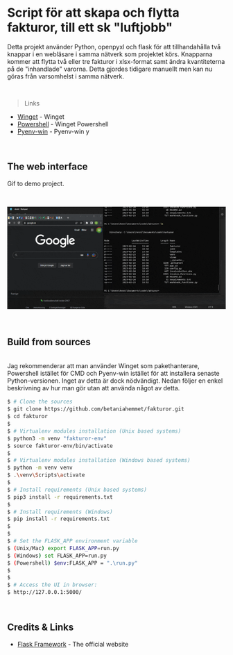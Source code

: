 
# Script för att skapa och flytta fakturor, till ett sk "luftjobb"

Detta projekt använder Python, openpyxl och flask för att tillhandahålla två knappar i en webläsare i samma nätverk som projektet körs. Knapparna kommer att flytta två eller tre fakturor i xlsx-format samt ändra kvantiteterna på de "inhandlade" varorna. Detta gjordes tidigare manuellt men kan nu göras från varsomhelst i samma nätverk.

<br />

> Links

- [Winget](https://learn.microsoft.com/en-us/windows/package-manager/winget/) - Winget
- [Powershell](https://winget.run/pkg/Microsoft/PowerShell) - Winget Powershell
- [Pyenv-win](https://pyenv-win.github.io/pyenv-win/) - Pyenv-win
y



<br />

## The web interface

Gif to demo project.

<br />

![Website preview](https://github.com/betaniahemmet/fakturor/blob/main/media/demo.gif)

<br />

## Build from sources


<br />
Jag rekommenderar att man använder Winget som pakethanterare, Powershell istället för CMD och Pyenv-win istället för att installera senaste Python-versionen. Inget av detta är dock nödvändigt. Nedan följer en enkel beskrivning av hur man gör utan att använda något av detta.
<br />

```bash
$ # Clone the sources
$ git clone https://github.com/betaniahemmet/fakturor.git
$ cd fakturor
$
$ # Virtualenv modules installation (Unix based systems)
$ python3 -m venv "fakturor-env"
$ source fakturor-env/bin/activate
$
$ # Virtualenv modules installation (Windows based systems)
$ python -m venv venv
$ .\venv\Scripts\activate
$
$ # Install requirements (Unix based systems)
$ pip3 install -r requirements.txt
$
$ # Install requirements (Windows)
$ pip install -r requirements.txt
$
$
$ # Set the FLASK_APP environment variable
$ (Unix/Mac) export FLASK_APP=run.py
$ (Windows) set FLASK_APP=run.py
$ (Powershell) $env:FLASK_APP = ".\run.py"
$
$ 
$ # Access the UI in browser: 
$ http://127.0.0.1:5000/
```

<br />



## Credits & Links

- [Flask Framework](https://www.palletsprojects.com/p/flask/) - The official website


<br />


